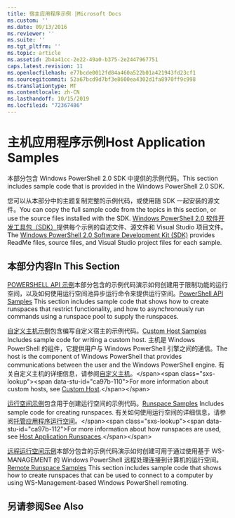 ```yaml
---
title: 宿主应用程序示例 |Microsoft Docs
ms.custom: ''
ms.date: 09/13/2016
ms.reviewer: ''
ms.suite: ''
ms.tgt_pltfrm: ''
ms.topic: article
ms.assetid: 2b4a41cc-2e22-49a0-b375-2e2447967751
caps.latest.revision: 11
ms.openlocfilehash: e77bcde0012fd84a460a522b01a421943fd23cf1
ms.sourcegitcommit: 52a67bcd9d7bf3e8600ea4302d1fa8970ff9c998
ms.translationtype: MT
ms.contentlocale: zh-CN
ms.lasthandoff: 10/15/2019
ms.locfileid: "72367486"
---
```

# <a name="host-application-samples"></a><span data-ttu-id="ca97b-102">主机应用程序示例</span><span class="sxs-lookup"><span data-stu-id="ca97b-102">Host Application Samples</span></span>

<span data-ttu-id="ca97b-103">本部分包含 Windows PowerShell 2.0 SDK 中提供的示例代码。</span><span class="sxs-lookup"><span data-stu-id="ca97b-103">This section includes sample code that is provided in the Windows PowerShell 2.0 SDK.</span></span>

 <span data-ttu-id="ca97b-104">您可以从本部分中的主题复制完整的示例代码，或使用随 SDK 一起安装的源文件。</span><span class="sxs-lookup"><span data-stu-id="ca97b-104">You can copy the full sample code from the topics in this section, or use the source files installed with the SDK.</span></span> <span data-ttu-id="ca97b-105">[Windows PowerShell 2.0 软件开发工具包（SDK）](https://www.microsoft.com/en-us/download/details.aspx?id=2560)提供每个示例的自述文件、源文件和 Visual Studio 项目文件。</span><span class="sxs-lookup"><span data-stu-id="ca97b-105">The [Windows PowerShell 2.0 Software Development Kit (SDK)](https://www.microsoft.com/en-us/download/details.aspx?id=2560) provides ReadMe files, source files, and Visual Studio project files for each sample.</span></span>

## <a name="in-this-section"></a><span data-ttu-id="ca97b-106">本部分内容</span><span class="sxs-lookup"><span data-stu-id="ca97b-106">In This Section</span></span>

 <span data-ttu-id="ca97b-107">[POWERSHELL API 示例](./windows-powershell-api-samples.md)本部分包含的示例代码演示如何创建用于限制功能的运行空间，以及如何使用运行空间池异步运行命令来提供运行空间。</span><span class="sxs-lookup"><span data-stu-id="ca97b-107">[PowerShell API Samples](./windows-powershell-api-samples.md) This section includes sample code that shows how to create runspaces that restrict functionality, and how to asynchronously run commands using a runspace pool to supply the runspaces.</span></span>

 <span data-ttu-id="ca97b-108">[自定义主机示例](./custom-host-samples.md)包含编写自定义宿主的示例代码。</span><span class="sxs-lookup"><span data-stu-id="ca97b-108">[Custom Host Samples](./custom-host-samples.md) Includes sample code for writing a custom host.</span></span> <span data-ttu-id="ca97b-109">主机是 Windows PowerShell 的组件，它提供用户与 Windows PowerShell 引擎之间的通信。</span><span class="sxs-lookup"><span data-stu-id="ca97b-109">The host is the component of Windows PowerShell that provides communications between the user and the Windows PowerShell engine.</span></span> <span data-ttu-id="ca97b-110">有关自定义主机的详细信息，请参阅[自定义主机](https://msdn.microsoft.com/en-us/library/ee706563(v=vs.85).aspx)。</span><span class="sxs-lookup"><span data-stu-id="ca97b-110">For more information about custom hosts, see [Custom Host](https://msdn.microsoft.com/en-us/library/ee706563(v=vs.85).aspx).</span></span>

 <span data-ttu-id="ca97b-111">[运行空间示例](./runspace-samples.md)包含用于创建运行空间的示例代码。</span><span class="sxs-lookup"><span data-stu-id="ca97b-111">[Runspace Samples](./runspace-samples.md) Includes sample code for creating runspaces.</span></span> <span data-ttu-id="ca97b-112">有关如何使用运行空间的详细信息，请参阅[托管应用程序运行空间](https://msdn.microsoft.com/en-us/library/ee706563(v=vs.85).aspx)。</span><span class="sxs-lookup"><span data-stu-id="ca97b-112">For more information about how runspaces are used, see [Host Application Runspaces](https://msdn.microsoft.com/en-us/library/ee706563(v=vs.85).aspx).</span></span>

 <span data-ttu-id="ca97b-113">[远程运行空间示例](./remote-runspace-samples.md)本部分包含的示例代码演示如何创建可用于通过使用基于 WS-MANAGEMENT 的 Windows PowerShell 远程处理连接到计算机的运行空间。</span><span class="sxs-lookup"><span data-stu-id="ca97b-113">[Remote Runspace Samples](./remote-runspace-samples.md) This section includes sample code that shows how to create runspaces that can be used to connect to a computer by using WS-Management-based Windows PowerShell remoting.</span></span>

## <a name="see-also"></a><span data-ttu-id="ca97b-114">另请参阅</span><span class="sxs-lookup"><span data-stu-id="ca97b-114">See Also</span></span>
